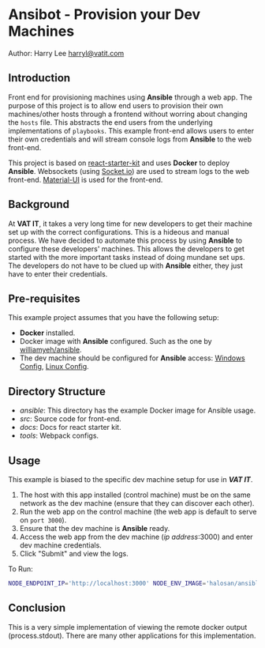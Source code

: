 # Ansibot - Provision your Dev Machines

Author: Harry Lee <harryl@vatit.com>

## Introduction

Front end for provisioning machines using **Ansible** through a web app. The purpose of this project is to allow end users to provision their own machines/other hosts through a frontend without worring about changing the `hosts` file. This abstracts the end users from the underlying implementations of `playbooks`. This example front-end allows users to enter their own credentials and will stream console logs from **Ansible** to the web front-end.

This project is based on [react-starter-kit](https://github.com/kriasoft/react-starter-kit) and uses **Docker** to deploy **Ansible**. Websockets (using [Socket.io](https://socket.io/)) are used to stream logs to the web front-end. [Material-UI](https://material-ui-1dab0.firebaseapp.com/) is used for the front-end.

## Background

At **VAT IT**, it takes a very long time for new developers to get their machine set up with the correct configurations. This is a hideous and manual process. We have decided to automate this process by using **Ansible** to configure these developers' machines. This allows the developers to get started with the more important tasks instead of doing mundane set ups. The developers do not have to be clued up with **Ansible** either, they just have to enter their credentials.

## Pre-requisites

This example project assumes that you have the following setup:
- **Docker** installed.
- Docker image with **Ansible** configured. Such as the one by [williamyeh/ansible](https://hub.docker.com/r/williamyeh/ansible/).
- The dev machine should be configured for **Ansible** access: [Windows Config](http://docs.ansible.com/ansible/latest/intro_windows.html), [Linux Config](http://docs.ansible.com/ansible/latest/intro_installation.html#managed-node-requirements).

## Directory Structure

- _ansible_: This directory has the example Docker image for Ansible usage.
- _src_: Source code for front-end.
- _docs_: Docs for react starter kit.
- _tools_: Webpack configs.

## Usage

This example is biased to the specific dev machine setup for use in **_VAT IT_**. 

1. The host with this app installed (control machine) must be on the same network as the dev machine (ensure that they can discover each other).
2. Run the web app on the control machine (the web app is default to serve on `port 3000`).
2. Ensure that the dev machine is **Ansible** ready.
3. Access the web app from the dev machine (_ip address_:3000) and enter dev machine credentials.
4. Click "Submit" and view the logs.

To Run:

```bash
NODE_ENDPOINT_IP='http://localhost:3000' NODE_ENV_IMAGE='halosan/ansible-auto:demo' node build/server.js
```

## Conclusion

This is a very simple implementation of viewing the remote docker output (process.stdout). There are many other applications for this implementation.